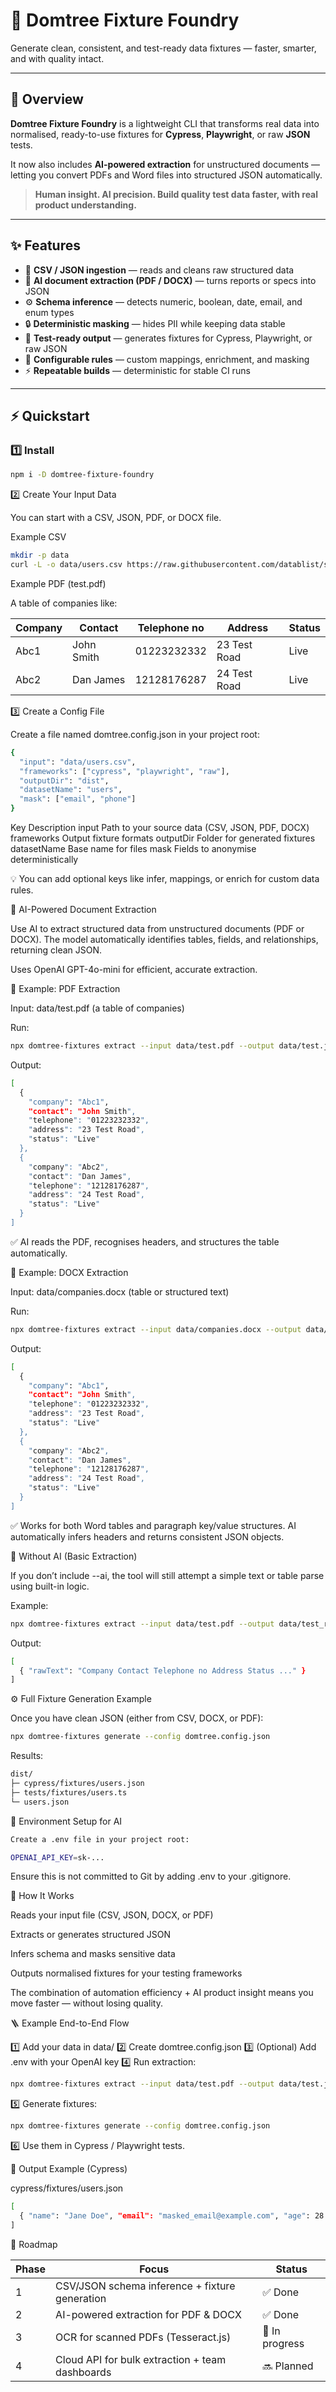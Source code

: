 # 🧩 Domtree Fixture Foundry

Generate clean, consistent, and test-ready data fixtures — faster, smarter, and with quality intact.

---

## 🚀 Overview

**Domtree Fixture Foundry** is a lightweight CLI that transforms real data into normalised, ready-to-use fixtures for **Cypress**, **Playwright**, or raw **JSON** tests.

It now also includes **AI-powered extraction** for unstructured documents — letting you convert PDFs and Word files into structured JSON automatically.

> **Human insight. AI precision. Build quality test data faster, with real product understanding.**

---

## ✨ Features

- 📄 **CSV / JSON ingestion** — reads and cleans raw structured data  
- 🧠 **AI document extraction (PDF / DOCX)** — turns reports or specs into JSON  
- ⚙️ **Schema inference** — detects numeric, boolean, date, email, and enum types  
- 🔒 **Deterministic masking** — hides PII while keeping data stable  
- 🧩 **Test-ready output** — generates fixtures for Cypress, Playwright, or raw JSON  
- 🧱 **Configurable rules** — custom mappings, enrichment, and masking  
- ⚡ **Repeatable builds** — deterministic for stable CI runs  

---

## ⚡ Quickstart

### 1️⃣ Install

```bash
npm i -D domtree-fixture-foundry
```

2️⃣ Create Your Input Data

You can start with a CSV, JSON, PDF, or DOCX file.

Example CSV
```bash
mkdir -p data
curl -L -o data/users.csv https://raw.githubusercontent.com/datablist/sample-csv-files/main/files/people/people-100.csv
```

Example PDF (test.pdf)

A table of companies like:

| Company | Contact    | Telephone no | Address      | Status |
| ------- | ---------- | ------------ | ------------ | ------ |
| Abc1    | John Smith | 01223232332  | 23 Test Road | Live   |
| Abc2    | Dan James  | 12128176287  | 24 Test Road | Live   |

3️⃣ Create a Config File

Create a file named domtree.config.json in your project root:
```bash
{
  "input": "data/users.csv",
  "frameworks": ["cypress", "playwright", "raw"],
  "outputDir": "dist",
  "datasetName": "users",
  "mask": ["email", "phone"]
}
```
Key	Description
input	Path to your source data (CSV, JSON, PDF, DOCX)
frameworks	Output fixture formats
outputDir	Folder for generated fixtures
datasetName	Base name for files
mask	Fields to anonymise deterministically

💡 You can add optional keys like infer, mappings, or enrich for custom data rules.

🧠 AI-Powered Document Extraction

Use AI to extract structured data from unstructured documents (PDF or DOCX).
The model automatically identifies tables, fields, and relationships, returning clean JSON.

Uses OpenAI GPT-4o-mini for efficient, accurate extraction.

📄 Example: PDF Extraction

Input: data/test.pdf (a table of companies)

Run:
```bash
npx domtree-fixtures extract --input data/test.pdf --output data/test.json --ai
```

Output:
```bash
[
  {
    "company": "Abc1",
    "contact": "John Smith",
    "telephone": "01223232332",
    "address": "23 Test Road",
    "status": "Live"
  },
  {
    "company": "Abc2",
    "contact": "Dan James",
    "telephone": "12128176287",
    "address": "24 Test Road",
    "status": "Live"
  }
]
```

✅ AI reads the PDF, recognises headers, and structures the table automatically.

📝 Example: DOCX Extraction

Input: data/companies.docx (table or structured text)

Run:
```bash
npx domtree-fixtures extract --input data/companies.docx --output data/companies.json --ai
```

Output:
```bash
[
  {
    "company": "Abc1",
    "contact": "John Smith",
    "telephone": "01223232332",
    "address": "23 Test Road",
    "status": "Live"
  },
  {
    "company": "Abc2",
    "contact": "Dan James",
    "telephone": "12128176287",
    "address": "24 Test Road",
    "status": "Live"
  }
]
```

✅ Works for both Word tables and paragraph key/value structures.
AI automatically infers headers and returns consistent JSON objects.

🔧 Without AI (Basic Extraction)

If you don’t include --ai, the tool will still attempt a simple text or table parse using built-in logic.

Example:
```bash
npx domtree-fixtures extract --input data/test.pdf --output data/test_raw.json
```

Output:
```bash
[
  { "rawText": "Company Contact Telephone no Address Status ..." }
]
```

⚙️ Full Fixture Generation Example

Once you have clean JSON (either from CSV, DOCX, or PDF):
```bash
npx domtree-fixtures generate --config domtree.config.json
```

Results:
```bash
dist/
├─ cypress/fixtures/users.json
├─ tests/fixtures/users.ts
└─ users.json
```

🧩 Environment Setup for AI
```bash
Create a .env file in your project root:

OPENAI_API_KEY=sk-...
```

Ensure this is not committed to Git by adding .env to your .gitignore.

🧠 How It Works

Reads your input file (CSV, JSON, DOCX, or PDF)

Extracts or generates structured JSON

Infers schema and masks sensitive data

Outputs normalised fixtures for your testing frameworks

The combination of automation efficiency + AI product insight means you move faster — without losing quality.

🪜 Example End-to-End Flow

1️⃣ Add your data in data/
2️⃣ Create domtree.config.json
3️⃣ (Optional) Add .env with your OpenAI key
4️⃣ Run extraction:
```bash
npx domtree-fixtures extract --input data/test.pdf --output data/test.json --ai
```

5️⃣ Generate fixtures:
```bash
npx domtree-fixtures generate --config domtree.config.json
```

6️⃣ Use them in Cypress / Playwright tests.

💬 Output Example (Cypress)

cypress/fixtures/users.json
```bash
[
  { "name": "Jane Doe", "email": "masked_email@example.com", "age": 28 }
]
```

🧱 Roadmap

| Phase | Focus                                           | Status         |
| ----- | ----------------------------------------------- | -------------- |
| 1     | CSV/JSON schema inference + fixture generation  | ✅ Done         |
| 2     | AI-powered extraction for PDF & DOCX            | ✅ Done         |
| 3     | OCR for scanned PDFs (Tesseract.js)             | 🚧 In progress |
| 4     | Cloud API for bulk extraction + team dashboards | 🔜 Planned     |